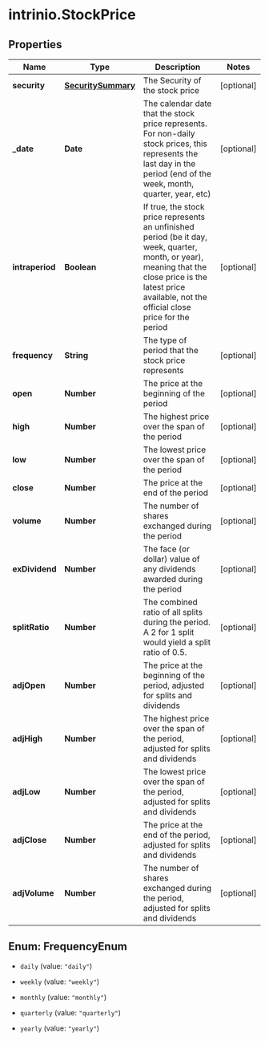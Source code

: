 # intrinio.StockPrice

## Properties
Name | Type | Description | Notes
------------ | ------------- | ------------- | -------------
**security** | [**SecuritySummary**](SecuritySummary.md) | The Security of the stock price | [optional] 
**_date** | **Date** | The calendar date that the stock price represents. For non-daily stock prices, this represents the last day in the period (end of the week, month, quarter, year, etc) | [optional] 
**intraperiod** | **Boolean** | If true, the stock price represents an unfinished period (be it day, week, quarter, month, or year), meaning that the close price is the latest price available, not the official close price for the period | [optional] 
**frequency** | **String** | The type of period that the stock price represents | [optional] 
**open** | **Number** | The price at the beginning of the period | [optional] 
**high** | **Number** | The highest price over the span of the period | [optional] 
**low** | **Number** | The lowest price over the span of the period | [optional] 
**close** | **Number** | The price at the end of the period | [optional] 
**volume** | **Number** | The number of shares exchanged during the period | [optional] 
**exDividend** | **Number** | The face (or dollar) value of any dividends awarded during the period | [optional] 
**splitRatio** | **Number** | The combined ratio of all splits during the period. A 2 for 1 split would yield a split ratio of 0.5. | [optional] 
**adjOpen** | **Number** | The price at the beginning of the period, adjusted for splits and dividends | [optional] 
**adjHigh** | **Number** | The highest price over the span of the period, adjusted for splits and dividends | [optional] 
**adjLow** | **Number** | The lowest price over the span of the period, adjusted for splits and dividends | [optional] 
**adjClose** | **Number** | The price at the end of the period, adjusted for splits and dividends | [optional] 
**adjVolume** | **Number** | The number of shares exchanged during the period, adjusted for splits and dividends | [optional] 


<a name="FrequencyEnum"></a>
## Enum: FrequencyEnum


* `daily` (value: `"daily"`)

* `weekly` (value: `"weekly"`)

* `monthly` (value: `"monthly"`)

* `quarterly` (value: `"quarterly"`)

* `yearly` (value: `"yearly"`)




